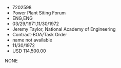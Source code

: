 * 7202598
* Power Plant Siting Forum
* ENG,ENG
* 03/29/1971,11/30/1972
* Jeremy Taylor, National Academy of Engineering
* Contract-BOA/Task Order
*   name not available
* 11/30/1972
* USD 114,500.00

NONE